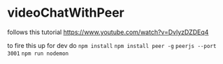# videoChatWithPeer

follows this tutorial https://www.youtube.com/watch?v=DvlyzDZDEq4


to fire this up for dev do `npm install` `npm install peer -g` `peerjs --port 3001` `npm run nodemon`